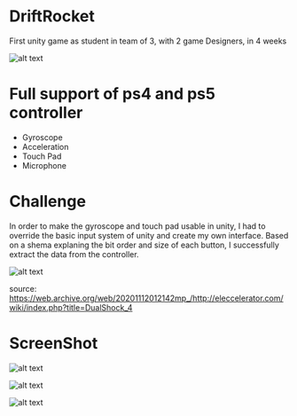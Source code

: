 # DriftRocket

First unity game as student in team of 3, with 2 game Designers, in 4 weeks

![alt text](https://github.com/gabrielboisvert/DriftRocket/tree/main/ScreenShot/MainMenu.PNG)

# Full support of ps4 and ps5 controller
- Gyroscope
- Acceleration
- Touch Pad
- Microphone

# Challenge
In order to make the gyroscope and touch pad usable in unity, I had to override the basic input system of unity and create my own interface.
Based on a shema explaning the bit order and size of each button, I successfully extract the data from the controller.

![alt text](https://github.com/gabrielboisvert/DriftRocket/tree/main/ScreenShot/Data.PNG)

source: https://web.archive.org/web/20201112012142mp_/http://eleccelerator.com/wiki/index.php?title=DualShock_4

# ScreenShot
![alt text](https://github.com/gabrielboisvert/DriftRocket/tree/main/ScreenShot/Control.PNG)

![alt text](https://github.com/gabrielboisvert/DriftRocket/tree/main/ScreenShot/GamePlay.PNG)

![alt text](https://github.com/gabrielboisvert/DriftRocket/tree/main/ScreenShot/Level.PNG)
